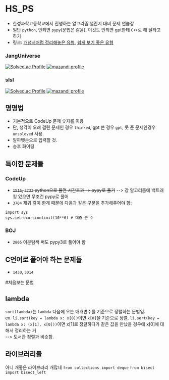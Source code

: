 # HS_PS
- 한성과학고등학교에서 진행하는 알고리즘 챌린지 대비 문제 연습장
- 일단 `python`, 안되면 `pypy`(문법은 같음), 이것도 안되면 gpt한테 `C++`로 해 달라고 하기
- 링크: [개념서처럼 정리해놓은 유형](https://00ad-8e71-00ff-055d.tistory.com/), [쉽게 보기 좋은 유형](https://blog.naver.com/kks227)
   
### JangUniverse
[![Solved.ac Profile](http://mazassumnida.wtf/api/v2/generate_badge?boj=janguniverse)](https://solved.ac/profile/janguniverse)
[![mazandi profile](http://mazandi.herokuapp.com/api?handle=janguniverse&theme=dark)](https://solved.ac/profile/janguniverse)

### slsl 
[![Solved.ac Profile](http://mazassumnida.wtf/api/v2/generate_badge?boj=djsiui12)](https://solved.ac/profile/djsiui12)
[![mazandi profile](http://mazandi.herokuapp.com/api?handle=djsiui12&theme=dark)](https://solved.ac/profile/djsiui12)

## 명명법
- 기본적으로 CodeUp 문제 숫자를 이용
- 단, 생각이 오래 걸린 문제인 경우 `thinked`, gpt 쓴 경우 `gpt`, 못 푼 문제인경우 `unsoloved` 사용.
- 알파벳순으로 입력할 것.
- 승후 화이팅


## 특이한 문제들
### CodeUp
- ~~`1516`, `3733` python으로 풀면 시간초과 -> pypy로 풀기~~ --> 걍 알고리즘에 백트래킹 있으면 무조건 pypy로 풀어
- `3704` 재귀 깊이 한계 때문에 다음과 같은 구문을 추가해주어야 함:
```
import sys
sys.setrecursionlimit(10**6) # 대충 큰 수
```

### BOJ
- `2805` 이분탐색 써도 pypy3로 풀어야 함

## C언어로 풀어야 하는 문제들
- `1430`, `3014`

#처음보는 문법
## lambda
`sort(lambda)`는 `lambda` 다음에 오는 매개변수를 기준으로 정렬하는 문법임.  
ex. `li.sort(key = lambda x: x[0])`이면 `x[0]`을 기준으로 정렬, `li.sort(key = lambda x: (x[1], x[0]))`이면 x[1]로 정렬하다가 같은 값을 만났을 경우에 x[0]에 대해서 정리하는 거  
--> 도서관 정렬과 비슷함.

## 라이브러리들
아니 개좋은 라이브러리 개많네
``from collections import deque``
``from bisect import bisect_left``